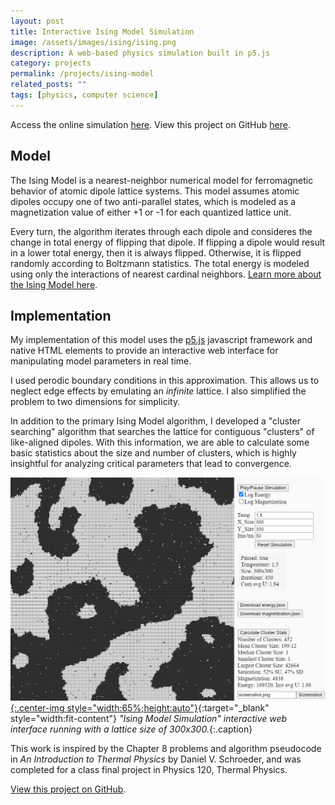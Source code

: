 ```yaml
---
layout: post
title: Interactive Ising Model Simulation
image: /assets/images/ising/ising.png
description: A web-based physics simulation built in p5.js
category: projects
permalink: /projects/ising-model
related_posts: ""
tags: [physics, computer science]
---
```

Access the online simulation [here](https://ivar-rydstrom.github.io/ising_model/). View this project on GitHub [here](https://github.com/Ivar-Rydstrom/ising_model).

## Model
The Ising Model is a nearest-neighbor numerical model for ferromagnetic behavior of atomic dipole lattice systems. This model assumes atomic dipoles occupy one of two anti-parallel states, which is modeled as a magnetization value of either +1 or -1 for each quantized lattice unit.

Every turn, the algorithm iterates through each dipole and consideres the change in total energy of flipping that dipole. If flipping a dipole would result in a lower total energy, then it is always flipped. Otherwise, it is flipped randomly according to Boltzmann statistics. The total energy is modeled using only the interactions of nearest cardinal neighbors. [Learn more about the Ising Model here](https://en.wikipedia.org/wiki/Ising_model).

## Implementation
My implementation of this model uses the [p5.js](https://p5js.org/) javascript framework and native HTML elements to provide an interactive web interface for manipulating model parameters in real time.

I used perodic boundary conditions in this approximation. This allows us to neglect edge effects by emulating an *infinite* lattice. I also simplified the problem to two dimensions for simplicity.

In addition to the primary Ising Model algorithm, I developed a "cluster searching" algorithm that searches the lattice for contiguous "clusters" of like-aligned dipoles. With this information, we are able to calculate some basic statistics about the size and number of clusters, which is highly insightful for analyzing critical parameters that lead to convergence.


[![Ising Model](/assets/images/ising/ising2.png){:.center-img style="width:65%;height:auto"}](https://ivar-rydstrom.github.io/ising_model/){:target="_blank" style="width:fit-content"}
*"Ising Model Simulation" interactive web interface running with a lattice size of 300x300.*{:.caption}

This work is inspired by the Chapter 8 problems and algorithm pseudocode in *An Introduction to Thermal Physics* by Daniel V. Schroeder, and was completed for a class final project in Physics 120, Thermal Physics.

[View this project on GitHub](https://github.com/Ivar-Rydstrom/ising_model).